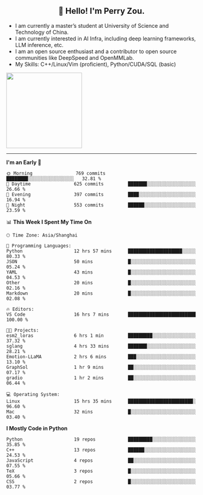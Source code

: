 <h2 align="center">👋 Hello! I'm Perry Zou.</h2>

- I am currently a master’s student at University of Science and Technology of China.
- I am currently interested in AI Infra, including deep learning frameworks, LLM inference, etc.
- I am an open source enthusiast and a contributor to open source communities like DeepSpeed and OpenMMLab.
- My Skills: C++/Linux/Vim (proficient), Python/CUDA/SQL (basic)

<img height=200 align="center" src="https://github-readme-stats.vercel.app/api?username=zonepg" />

-------

<!--START_SECTION:waka-->
**I'm an Early 🐤** 

```text
🌞 Morning                769 commits         ████████░░░░░░░░░░░░░░░░░   32.81 % 
🌆 Daytime                625 commits         ███████░░░░░░░░░░░░░░░░░░   26.66 % 
🌃 Evening                397 commits         ████░░░░░░░░░░░░░░░░░░░░░   16.94 % 
🌙 Night                  553 commits         ██████░░░░░░░░░░░░░░░░░░░   23.59 % 
```


📊 **This Week I Spent My Time On** 

```text
🕑︎ Time Zone: Asia/Shanghai

💬 Programming Languages: 
Python                   12 hrs 57 mins      ████████████████████░░░░░   80.33 % 
JSON                     50 mins             █░░░░░░░░░░░░░░░░░░░░░░░░   05.24 % 
YAML                     43 mins             █░░░░░░░░░░░░░░░░░░░░░░░░   04.53 % 
Other                    20 mins             █░░░░░░░░░░░░░░░░░░░░░░░░   02.16 % 
Markdown                 20 mins             █░░░░░░░░░░░░░░░░░░░░░░░░   02.08 % 

🔥 Editors: 
VS Code                  16 hrs 7 mins       █████████████████████████   100.00 % 

🐱‍💻 Projects: 
esm2_loras               6 hrs 1 min         █████████░░░░░░░░░░░░░░░░   37.32 % 
sglang                   4 hrs 33 mins       ███████░░░░░░░░░░░░░░░░░░   28.21 % 
Emotion-LLaMA            2 hrs 6 mins        ███░░░░░░░░░░░░░░░░░░░░░░   13.10 % 
GraphSol                 1 hr 9 mins         ██░░░░░░░░░░░░░░░░░░░░░░░   07.17 % 
gradio                   1 hr 2 mins         ██░░░░░░░░░░░░░░░░░░░░░░░   06.44 % 

💻 Operating System: 
Linux                    15 hrs 35 mins      ████████████████████████░   96.60 % 
Mac                      32 mins             █░░░░░░░░░░░░░░░░░░░░░░░░   03.40 % 
```

**I Mostly Code in Python** 

```text
Python                   19 repos            █████████░░░░░░░░░░░░░░░░   35.85 % 
C++                      13 repos            ██████░░░░░░░░░░░░░░░░░░░   24.53 % 
JavaScript               4 repos             ██░░░░░░░░░░░░░░░░░░░░░░░   07.55 % 
TeX                      3 repos             █░░░░░░░░░░░░░░░░░░░░░░░░   05.66 % 
CSS                      2 repos             █░░░░░░░░░░░░░░░░░░░░░░░░   03.77 % 
```




<!--END_SECTION:waka-->
